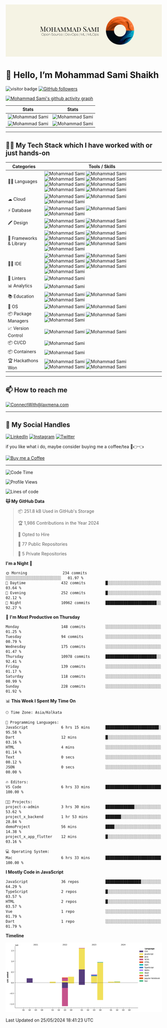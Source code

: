 ![Test Image 3](/assets/MohammadSami.png)

# 👋 Hello, I’m Mohammad Sami Shaikh

![visitor badge](https://komarev.com/ghpvc/?username=MSamiDev&style=for-the-badge&color=F26F2D) [![GitHub followers](https://img.shields.io/github/followers/MSamiDev.svg?style=for-the-badge&label=Follow&color=F26F2D)](https://github.com/MSamiDev?tab=followers)
<!---
MSamiDev/MSamiDev is a ✨ special ✨ repository because its `README.md` (this file) appears on your GitHub profile.
You can click the Preview link to take a look at your changes.
--->

<!-- Contribution Graph-->

[![Mohammad Sami's github activity graph](https://github-readme-activity-graph.vercel.app/graph?username=MSamiDev&theme=xcode&bg_color=010811&color=F3CCAE&line=F5F3E4&point=F26F2D&area=true&hide_border=true)](https://github.com/MSamiDev)

|  Stats                                                                                                                                                                                             |  Stats                                                                                                                               |
| -----------                                                                                                                                                                                        | -----------                                                                                                                          |
| ![Mohammad Sami](https://github-readme-stats.vercel.app/api?username=MSamiDev&show_icons=true&theme=dark&count_private=true&text_color=F5F3E4&icon_color=F26F2D&title_color=F26F2D)          | ![Mohammad Sami](https://github-readme-streak-stats.herokuapp.com/?user=MSamiDev&theme=dark&hide_border=true&background=010811&fire=F26F2D&ring=F3CCAE&stroke=F5F3E4&currStreakLabel=F26F2D&sideNums=F26F2D&sideLabels=F3CCAE)       |
| ![Mohammad Sami](https://github-readme-stats.vercel.app/api/top-langs/?username=MSamiDev&layout=compact&theme=dark&langs_count=6&count_private=true&text_color=F5F3E4&title_color=F3CCAE)   | ![Mohammad Sami](http://github-profile-summary-cards.vercel.app/api/cards/profile-details?username=MSamiDev&theme=gruvbox)        |
  
***

## 👩‍💻 My Tech Stack which I have worked with or just hands-on

| Categories      | Tools / Skills |
| ----------- | ----------- |
| 👩‍💻 Languages     | ![Mohammad Sami](https://img.shields.io/badge/C-00599C?style=for-the-badge&logo=c&logoColor=white) ![Mohammad Sami](https://img.shields.io/badge/C%2B%2B-00599C?style=for-the-badge&logo=c%2B%2B&logoColor=white) ![Mohammad Sami](https://img.shields.io/badge/CSS3-1572B6?style=for-the-badge&logo=css3&logoColor=white) ![Mohammad Sami](https://img.shields.io/badge/HTML5-E34F26?style=for-the-badge&logo=html5&logoColor=white) ![Mohammad Sami](https://img.shields.io/badge/JavaScript-323330?style=for-the-badge&logo=javascript&logoColor=F7DF1E) ![Mohammad Sami](https://img.shields.io/badge/json-5E5C5C?style=for-the-badge&logo=json&logoColor=white) ![Mohammad Sami](https://img.shields.io/badge/Python-FFD43B?style=for-the-badge&logo=python&logoColor=blue) ![Mohammad Sami](https://img.shields.io/badge/Java-white?style=for-the-badge&logo=openjdk&logoColor=black)       |
| ☁ Cloud   | ![Mohammad Sami](https://img.shields.io/badge/Amazon_AWS-FF9900?style=for-the-badge&logo=amazonaws&logoColor=white) ![Mohammad Sami](https://img.shields.io/badge/Google_Cloud-4285F4?style=for-the-badge&logo=google-cloud&logoColor=white) ![Mohammad Sami](https://img.shields.io/badge/Heroku-430098?style=for-the-badge&logo=heroku&logoColor=white)        |
| ⚡ Database   | ![Mohammad Sami](https://img.shields.io/badge/MySQL-005C84?style=for-the-badge&logo=mysql&logoColor=white) ![Mohammad Sami](https://img.shields.io/badge/MongoDB-4EA94B?style=for-the-badge&logo=mongodb&logoColor=white) ![Mohammad Sami](https://img.shields.io/badge/SQLite-07405E?style=for-the-badge&logo=sqlite&logoColor=white)    |
| 🖍 Design     | ![Mohammad Sami](https://img.shields.io/badge/Adobe%20Photoshop-31A8FF?style=for-the-badge&logo=Adobe%20Photoshop&logoColor=black) ![Mohammad Sami](https://img.shields.io/badge/Canva-%2300C4CC.svg?&style=for-the-badge&logo=Canva&logoColor=white) ![Mohammad Sami](https://img.shields.io/badge/Figma-F24E1E?style=for-the-badge&logo=figma&logoColor=white) ![Mohammad Sami](https://img.shields.io/badge/Adobe%20Illustrator-31A8FF?style=for-the-badge&logo=Adobe%20illustrator&logoColor=black)  |
| 🚀 Frameworks & Library   | ![Mohammad Sami](https://img.shields.io/badge/Bootstrap-563D7C?style=for-the-badge&logo=bootstrap&logoColor=white) ![Mohammad Sami](https://img.shields.io/badge/Django-092E20?style=for-the-badge&logo=django&logoColor=green) ![Mohammad Sami](https://img.shields.io/badge/GitHub%20Pages-222222?style=for-the-badge&logo=GitHub%20Pages&logoColor=white) ![Mohammad Sami](https://img.shields.io/badge/Jupyter-F37626.svg?&style=for-the-badge&logo=Jupyter&logoColor=white)  ![Mohammad Sami](https://img.shields.io/badge/React-20232A?style=for-the-badge&logo=react&logoColor=61DAFB) ![Mohammad Sami](https://img.shields.io/badge/Sass-CC6699?style=for-the-badge&logo=sass&logoColor=white) ![Mohammad Sami](https://img.shields.io/badge/Tailwind_CSS-38B2AC?style=for-the-badge&logo=tailwind-css&logoColor=white)    |
| 👩‍💻 IDE    | ![Mohammad Sami](https://img.shields.io/badge/Colab-F9AB00?style=for-the-badge&logo=googlecolab&color=525252) ![Mohammad Sami](https://img.shields.io/badge/Eclipse-2C2255?style=for-the-badge&logo=eclipse&logoColor=white) ![Mohammad Sami](https://img.shields.io/badge/IntelliJ_IDEA-000000.svg?style=for-the-badge&logo=intellij-idea&logoColor=white) ![Mohammad Sami](https://img.shields.io/badge/PyCharm-000000.svg?&style=for-the-badge&logo=PyCharm&logoColor=white) ![Mohammad Sami](https://img.shields.io/badge/sublime_text-%23575757.svg?&style=for-the-badge&logo=sublime-text&logoColor=important) ![Mohammad Sami](https://img.shields.io/badge/VSCode-0078D4?style=for-the-badge&logo=visual%20studio%20code&logoColor=white) ![Mohammad Sami](https://img.shields.io/badge/GoLand-000000.svg?style=for-the-badge&logo=goland&logoColor=white)    |
| 🧐 Linters    | ![Mohammad Sami](https://img.shields.io/badge/prettier-1A2C34?style=for-the-badge&logo=prettier&logoColor=F7BA3E) |
| 📊 Analytics  | ![Mohammad Sami](https://img.shields.io/badge/WakaTime-000000?style=for-the-badge&logo=WakaTime&logoColor=white) |
| 📚 Education  | ![Mohammad Sami](https://img.shields.io/badge/Coursera-0056D2?style=for-the-badge&logo=Coursera&logoColor=white) ![Mohammad Sami](https://img.shields.io/badge/Udemy-EC5252?style=for-the-badge&logo=Udemy&logoColor=white) ![Mohammad Sami](https://img.shields.io/badge/YouTube-D14836?style=for-the-badge&logo=YouTube&logoColor=white) |
| 📱 OS         | ![Mohammad Sami](https://img.shields.io/badge/Android-3DDC84?style=for-the-badge&logo=android&logoColor=white) ![Mohammad Sami](https://img.shields.io/badge/MacOS-0078D6?style=for-the-badge&logo=macos&logoColor=white) |
| 📦 Package Managers | ![Mohammad Sami](https://img.shields.io/badge/npm-CB3837?style=for-the-badge&logo=npm&logoColor=white) ![Mohammad Sami](https://img.shields.io/badge/Homebrew-000000?style=for-the-badge&logo=homebrew&logoColor=white) ![Mohammad Sami](https://img.shields.io/badge/Pip-000000?style=for-the-badge&logo=python&logoColor=white) |
| 📈 Version Control | ![Mohammad Sami](https://img.shields.io/badge/Git-F05032?style=for-the-badge&logo=git&logoColor=white) ![Mohammad Sami](https://img.shields.io/badge/GitHub-181717?style=for-the-badge&logo=github&logoColor=white)  |
| 📦 CI/CD      | ![Mohammad Sami](https://img.shields.io/badge/GitHub_Actions-2088FF?style=for-the-badge&logo=github-actions&logoColor=white)  |
| 📦 Containers | ![Mohammad Sami](https://img.shields.io/badge/Docker-2496ED?style=for-the-badge&logo=docker&logoColor=white) |
| 🏆 Hackathons Won | ![Mohammad Sami](https://img.shields.io/badge/SheBuilds-2nd-pink?style=for-the-badge&logo=appveyor) ![Mohammad Sami](https://img.shields.io/badge/HTM%203.0-3rd-orange?style=for-the-badge&logo=appveyor) ![Mohammad Sami](https://img.shields.io/badge/HackNITR-3rd-yellow?style=for-the-badge&logo=appveyor) ![Mohammad Sami](https://img.shields.io/badge/Hack36%206.0-3rd-blue?style=for-the-badge&logo=appveyor) |
  
***

## 📫 How to reach me

[![ConnectWith@laxmena.com](https://img.shields.io/badge/Gmail-D14836?style=for-the-badge&logo=gmail&logoColor=white)](mailto:mohammadsami@duck.com)
  
***

## 📱 My Social Handles

[![LinkedIn](https://img.shields.io/badge/LinkedIn-0077B5?style=for-the-badge&logo=linkedin&logoColor=white)](https://www.linkedin.com/in/mohammadsamishaikh/)
[![Instagram](https://img.shields.io/badge/Instagram-ea3991?style=for-the-badge&logo=instagram&logoColor=white)](https://www.instagram.com/1_from_ummah/)
[![Twitter](https://img.shields.io/badge/Twitter-3091f3?style=for-the-badge&logo=twitter&logoColor=white)](https://www.twitter.com/MSamiDev/)
  
if you like what i do, maybe consider buying me a coffee/tea 🥺👉👈

[![Buy me a Coffee](https://cdn.buymeacoffee.com/buttons/v2/default-yellow.png)](https://www.buymeacoffee.com/MohammadSami)
  
***
<!--START_SECTION:waka-->
![Code Time](http://img.shields.io/badge/Code%20Time-482%20hrs%205%20mins-blue)

![Profile Views](http://img.shields.io/badge/Profile%20Views-0-blue)

![Lines of code](https://img.shields.io/badge/From%20Hello%20World%20I%27ve%20Written-3.8%20million%20lines%20of%20code-blue)

**🐱 My GitHub Data** 

> 📦 251.8 kB Used in GitHub's Storage 
 > 
> 🏆 1,986 Contributions in the Year 2024
 > 
> 💼 Opted to Hire
 > 
> 📜 77 Public Repositories 
 > 
> 🔑 5 Private Repositories 
 > 
**I'm a Night 🦉** 

```text
🌞 Morning                234 commits         ░░░░░░░░░░░░░░░░░░░░░░░░░   01.97 % 
🌆 Daytime                432 commits         █░░░░░░░░░░░░░░░░░░░░░░░░   03.64 % 
🌃 Evening                252 commits         █░░░░░░░░░░░░░░░░░░░░░░░░   02.12 % 
🌙 Night                  10962 commits       ███████████████████████░░   92.27 % 
```
📅 **I'm Most Productive on Thursday** 

```text
Monday                   148 commits         ░░░░░░░░░░░░░░░░░░░░░░░░░   01.25 % 
Tuesday                  94 commits          ░░░░░░░░░░░░░░░░░░░░░░░░░   00.79 % 
Wednesday                175 commits         ░░░░░░░░░░░░░░░░░░░░░░░░░   01.47 % 
Thursday                 10978 commits       ███████████████████████░░   92.41 % 
Friday                   139 commits         ░░░░░░░░░░░░░░░░░░░░░░░░░   01.17 % 
Saturday                 118 commits         ░░░░░░░░░░░░░░░░░░░░░░░░░   00.99 % 
Sunday                   228 commits         ░░░░░░░░░░░░░░░░░░░░░░░░░   01.92 % 
```


📊 **This Week I Spent My Time On** 

```text
🕑︎ Time Zone: Asia/Kolkata

💬 Programming Languages: 
JavaScript               6 hrs 15 mins       ████████████████████████░   95.58 % 
Dart                     12 mins             █░░░░░░░░░░░░░░░░░░░░░░░░   03.16 % 
HTML                     4 mins              ░░░░░░░░░░░░░░░░░░░░░░░░░   01.14 % 
Text                     0 secs              ░░░░░░░░░░░░░░░░░░░░░░░░░   00.12 % 
JSON                     0 secs              ░░░░░░░░░░░░░░░░░░░░░░░░░   00.00 % 

🔥 Editors: 
VS Code                  6 hrs 33 mins       █████████████████████████   100.00 % 

🐱‍💻 Projects: 
project-x-admin          3 hrs 30 mins       █████████████░░░░░░░░░░░░   53.62 % 
project_x_backend        1 hr 53 mins        ███████░░░░░░░░░░░░░░░░░░   28.84 % 
demoProject              56 mins             ████░░░░░░░░░░░░░░░░░░░░░   14.38 % 
project_x_app_flutter    12 mins             █░░░░░░░░░░░░░░░░░░░░░░░░   03.16 % 

💻 Operating System: 
Mac                      6 hrs 33 mins       █████████████████████████   100.00 % 
```

**I Mostly Code in JavaScript** 

```text
JavaScript               36 repos            ████████████████░░░░░░░░░   64.29 % 
TypeScript               2 repos             █░░░░░░░░░░░░░░░░░░░░░░░░   03.57 % 
HTML                     2 repos             █░░░░░░░░░░░░░░░░░░░░░░░░   03.57 % 
Vue                      1 repo              ░░░░░░░░░░░░░░░░░░░░░░░░░   01.79 % 
Dart                     1 repo              ░░░░░░░░░░░░░░░░░░░░░░░░░   01.79 % 
```



**Timeline**

![Lines of Code chart](https://raw.githubusercontent.com/MSamiDev/MSamiDev/main/assets/bar_graph.png)


 Last Updated on 25/05/2024 18:41:23 UTC
<!--END_SECTION:waka-->
